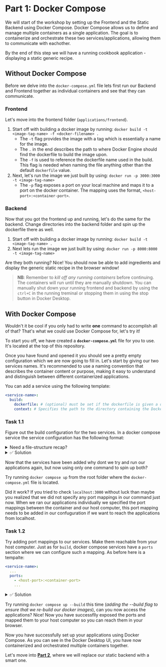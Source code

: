 # Part 1: Docker Compose

We will start of the workshop by setting up the Frontend and the Static Backend using Docker Compose. Docker Compose allows us to define and manage multiple containers as a single application. The goal is to containerize and orchestrate these two services/applications, allowing them to communicate with eachother.

By the end of this step we will have a running cookbook application - displaying a static generic recipe.

## Without Docker Compose

Before we delve into the `docker-compose.yml` file lets first run our Backend and Frontend together as individual containers and see that they can communicate.

### Frontend

Let's move into the frontend folder (`applications/frontend`).

1. Start off with building a docker image by running: `docker build -t <image-tag-name> -f <docker-filename> .`
   - The `-t` flag provides the image with a tag which is essentially a name for the image.
   - The `.` in the end describes the path to where Docker Engine should find the dockerfile to build the image upon.
   - The `-f` is used to reference the dockerfile name used in the build. This flag is needed when naming the file anything other than the default `dockerfile` value.
2. Next, let's run the image we just built by using: `docker run -p 3000:3000 -t <image-tag-name>`
   - The `-p` flag exposes a port on your local machine and maps it to a port on the docker container. The mapping uses the format, `<host-port>:<container-port>`.

### Backend

Now that you got the frontend up and running, let's do the same for the backend. Change directories into the backend folder and spin up the dockerfile there as well.

1. Start off with building a docker image by running: `docker build -t <image-tag-name> .`
2. Next lets run the image we just built by using: `docker run -p 8000:8000 -t <image-tag-name>`

Are they both running? Nice! You should now be able to add ingredients and display the generic static recipe in the browser window!

> **NB**: Remember to _kill off any running containers_ before continuing. The containers will run until they are manually shutdown. You can manually shut down your running frontend and backend by using the `ctrl+C` in the running treminal or stopping them in using the stop button in Docker Desktop.

## With Docker Compose

Wouldn't it be cool if you only had to write **one** command to accomplish all of that? That's what we could use Docker Compose for, let's try it!

To start you off, we have created a **`docker-compose.yml`** file for you to use. It's located at the top of this repository.

Once you have found and opened it you should see a pretty empty configuration which we are now going to fill in. Let's start by giving our two services names. It's recommended to use a naming convention that describes the container content or purpose, making it easy to understand and distinguish between different containerized applications.

You can add a service using the following template:

```yml
<service-name>:
  build:
    dockerfile: # (optional) must be set if the dockerfile is given a different value than the default name 'Dockerfile'.
    context: # Specifies the path to the directory containing the Dockerfile and the build context.
```

### Task 1.1

Figure out the build configuration for the two services. In a docker compose service the service configuration has the following format:

<details>
<summary>Need a file-structure recap? </summary>
We have the following folder structure to work with, where the applications each have configured docker files in their respective root folders:

```
 root/
    docker-compose.yml
    applications/
        frontend/
        backend/
        backend-openai/
```

</details>

<details>
<summary>✅ Solution</summary>
For the frontend service the context and dockerfile should be:

```yml
codepub-frontend:
  build:
    dockerfile: dockerfile
    context: applications/frontend/
```

Similarly the backend build configuration should be:

```yml
codepub-backend:
  build:
    dockerfile: backend.dockerfile
    context: applications/backend/
```

</details>

Now that the services have been added why dont we try and run our applications again, but now using only one command to spin up both?

Try running `docker compose up` from the root folder where the `docker-compose.yml` file is located.

Did it work? If you tried to check `localhost:3000` without luck than maybe you realized that we did not specify any port mappings in our command just now. When we ran our applications individually we specified the port mappings between the container and our host computer, this port mapping needs to be added in our confuguration if we want to reach the applications from localhost.

### Task 1.2

Try adding port mappings to our services. Make them reachable from your host computer. Just as for `build`, docker compose services have a `ports` section where we can configure such a mapping. As before here is a tempalte:

```yml
<service-name>:
  ...
  ports:
    - <host-port>:<container-port>
    ...
```

<details>
<summary>✅ Solution</summary>
At the end of this task you should have a `docker-compose.yml` file that looks like this:

```yml
version: "3"
services:
  codepub-backend:
    container_name: codepub-container-workshop-backend
    build:
      dockerfile: backend.dockerfile
      context: applications/backend/
    ports:
      - "8001:8000"
  codepub-frontend:
    container_name: codepub-container-workshop-frontend
    build:
      dockerfile: dockerfile
      context: applications/frontend/
    ports:
      - "3001:3000"
```

</details>

Try running `docker compose up --build` this time (_adding the --build flag to ensure that we re-build our docker images_), can you now access the applications? Nice! Now you have successflly exposed the ports and mapped them to your host computer so you can reach them in your browser.

Now you have successfully set up your applications using Docker Compose. As you can see in the Docker Desktop UI, you have now containerized and orchestrated multiple containers together.

Let's move into **[Part 2](../02-replace-backend/README.md)**, where we will replace our static backend with a smart one.
